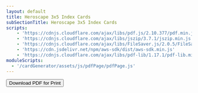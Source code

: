 ```yaml
---
layout: default
title: Heroscape 3x5 Index Cards
subSectionTitle: Heroscape 3x5 Index Cards
scripts: 
    - 'https://cdnjs.cloudflare.com/ajax/libs/pdf.js/2.10.377/pdf.min.js'
    - 'https://cdnjs.cloudflare.com/ajax/libs/jszip/3.7.1/jszip.min.js'
    - 'https://cdnjs.cloudflare.com/ajax/libs/FileSaver.js/2.0.5/FileSaver.min.js'
    - 'https://cdn.jsdelivr.net/npm/aws-sdk/dist/aws-sdk.min.js'
    - 'https://cdnjs.cloudflare.com/ajax/libs/pdf-lib/1.17.1/pdf-lib.min.js'
moduleScripts:
  - '/cardGenerator/assets/js/pdfPage/pdfPage.js'
---
```

<input id="cardType" type="hidden" value="3x5_Army_Card" />
<!-- <button id="download-all">Download All<span class="spinner" id="spinner"></span></button> -->
<button id="download" class="btn btn-primary" data-size="3x5">Download PDF for Print<span class="spinner" id="spinner"></span></button>
<div class="container">
  <div class="row" id="pdf-gallery">
      <!-- Thumbnails will be dynamically added here -->
  </div>
</div>
